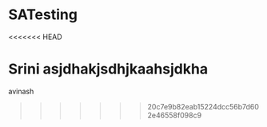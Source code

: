 # SATesting
<<<<<<< HEAD


Srini
asjdhakjsdhjkaahsjdkha
=======
 avinash
>>>>>>> 20c7e9b82eab15224dcc56b7d602e46558f098c9

